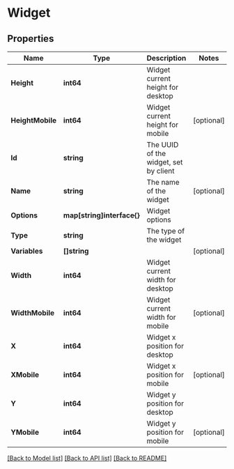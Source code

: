 # Widget

## Properties

Name | Type | Description | Notes
------------ | ------------- | ------------- | -------------
**Height** | **int64** | Widget current height for desktop | 
**HeightMobile** | **int64** | Widget current height for mobile | [optional] 
**Id** | **string** | The UUID of the widget, set by client | 
**Name** | **string** | The name of the widget | [optional] 
**Options** | **map[string]interface{}** | Widget options | 
**Type** | **string** | The type of the widget | 
**Variables** | **[]string** |  | [optional] 
**Width** | **int64** | Widget current width for desktop | 
**WidthMobile** | **int64** | Widget current width for mobile | [optional] 
**X** | **int64** | Widget x position for desktop | 
**XMobile** | **int64** | Widget x position for mobile | [optional] 
**Y** | **int64** | Widget y position for desktop | 
**YMobile** | **int64** | Widget y position for mobile | [optional] 

[[Back to Model list]](../README.md#documentation-for-models) [[Back to API list]](../README.md#documentation-for-api-endpoints) [[Back to README]](../README.md)


